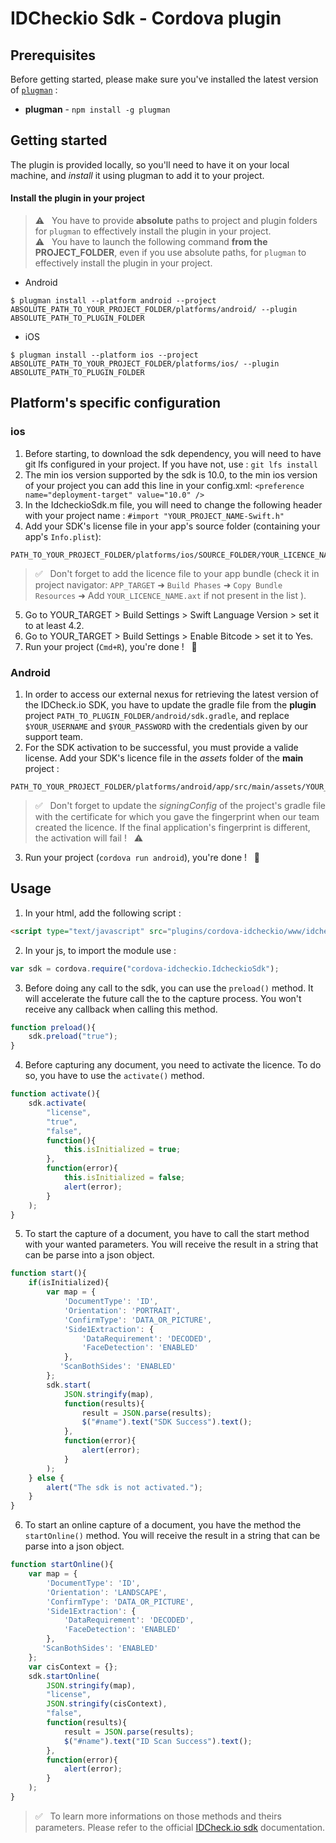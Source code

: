 # IDCheckio Sdk - Cordova plugin

## Prerequisites
Before getting started, please make sure you've installed the latest version of [`plugman`](https://www.npmjs.com/package/plugman) :
- **plugman** - `npm install -g plugman`

## Getting started

The plugin is provided locally, so you'll need to have it on your local machine, and *install* it using plugman to add it to your project.

#### Install the plugin in your project
> ⚠️ &nbsp; You have to provide **absolute** paths to project and plugin folders for `plugman` to effectively install the plugin in your project.  \
> ⚠️ &nbsp; You have to launch the following command **from the PROJECT_FOLDER**, even if you use absolute paths, for `plugman` to effectively install the plugin in your project.

- Android
```shell
$ plugman install --platform android --project ABSOLUTE_PATH_TO_YOUR_PROJECT_FOLDER/platforms/android/ --plugin ABSOLUTE_PATH_TO_PLUGIN_FOLDER
```

- iOS
```shell
$ plugman install --platform ios --project ABSOLUTE_PATH_TO_YOUR_PROJECT_FOLDER/platforms/ios/ --plugin ABSOLUTE_PATH_TO_PLUGIN_FOLDER
```

## Platform's specific configuration

### ios

1. Before starting, to download the sdk dependency, you will need to have git lfs configured in your project. If you have not, use : `git lfs install`
2. The min ios version supported by the sdk is 10.0, to the min ios version of your project you can add this line in your config.xml: `<preference name="deployment-target" value="10.0" />`
3. In the IdcheckioSdk.m file, you will need to change the following header with your project name : `#import "YOUR_PROJECT_NAME-Swift.h"`
4. Add your SDK's license file in your app's source folder (containing your app's `Info.plist`):
  ```
  PATH_TO_YOUR_PROJECT_FOLDER/platforms/ios/SOURCE_FOLDER/YOUR_LICENCE_NAME.axt
  ```
  > ✅ &nbsp; Don't forget to add the licence file to your app bundle (check it in project navigator: `APP_TARGET` ➜ `Build Phases` ➜ `Copy Bundle Resources` ➜ Add `YOUR_LICENCE_NAME.axt` if not present in the list ).
5. Go to YOUR_TARGET > Build Settings > Swift Language Version > set it to at least 4.2.
6. Go to YOUR_TARGET > Build Settings > Enable Bitcode > set it to Yes.
7. Run your project (`Cmd+R`), you're done !  &nbsp; 🎉

### Android

1. In order to access our external nexus for retrieving the latest version of the IDCheck.io SDK, you have to update the gradle file from the **plugin** project `PATH_TO_PLUGIN_FOLDER/android/sdk.gradle`, and replace `$YOUR_USERNAME` and `$YOUR_PASSWORD` with the credentials given by our support team.
2. For the SDK activation to be successful, you must provide a valide license. Add your SDK's licence file in the *assets* folder of the **main** project :
  ```
  PATH_TO_YOUR_PROJECT_FOLDER/platforms/android/app/src/main/assets/YOUR_LICENCE_NAME.axt
  ```
  > ✅ &nbsp; Don't forget to update the *signingConfig* of the project's gradle file with the certificate for which you gave the fingerprint when our team created the licence. If the final application's fingerprint is different, the activation will fail ! &nbsp; ⚠️
3. Run your project (`cordova run android`), you're done ! &nbsp; 🎉

## Usage

1. In your html, add the following script :
```html
<script type="text/javascript" src="plugins/cordova-idcheckio/www/idcheckio-sdk.js"></script>
```
2. In your js, to import the module use :
```javascript
var sdk = cordova.require("cordova-idcheckio.IdcheckioSdk");
```
3. Before doing any call to the sdk, you can use the `preload()` method. It will accelerate the future call the to the capture process. You won't receive any callback when calling this method.
```javascript
function preload(){
    sdk.preload("true");
}
```
4. Before capturing any document, you need to activate the licence. To do so, you have to use the `activate()` method.
```javascript
function activate(){
    sdk.activate(
        "license",
        "true",
        "false",
        function(){
            this.isInitialized = true;
        },
        function(error){
            this.isInitialized = false;
            alert(error);
        }
    );
}
```
5. To start the capture of a document, you have to call the start method with your wanted parameters. You will receive the result in a string that can be parse into a json object.
```javascript
function start(){
    if(isInitialized){
        var map = {
            'DocumentType': 'ID',
            'Orientation': 'PORTRAIT',
            'ConfirmType': 'DATA_OR_PICTURE',
            'Side1Extraction': {
                'DataRequirement': 'DECODED',
                'FaceDetection': 'ENABLED'
            },
           'ScanBothSides': 'ENABLED'
        };
        sdk.start(
            JSON.stringify(map),
            function(results){
                result = JSON.parse(results);
                $("#name").text("SDK Success").text();
            },
            function(error){
                alert(error);
            }
        );
    } else {
        alert("The sdk is not activated.");
    }
}
```
6. To start an online capture of a document, you have the method the `startOnline()` method. You will receive the result in a string that can be parse into a json object.
```javascript
function startOnline(){
    var map = {
        'DocumentType': 'ID',
        'Orientation': 'LANDSCAPE',
        'ConfirmType': 'DATA_OR_PICTURE',
        'Side1Extraction': {
            'DataRequirement': 'DECODED',
            'FaceDetection': 'ENABLED'
        },
       'ScanBothSides': 'ENABLED'
    };
    var cisContext = {};
    sdk.startOnline(
        JSON.stringify(map),
        "license",
        JSON.stringify(cisContext),
        "false",
        function(results){
            result = JSON.parse(results);
            $("#name").text("ID Scan Success").text();
        },
        function(error){
            alert(error);
        }
    );
}
```    
  > ✅ &nbsp; To learn more informations on those methods and theirs parameters. Please refer to the official [IDCheck.io sdk](https://support.ariadnext.com) documentation.

